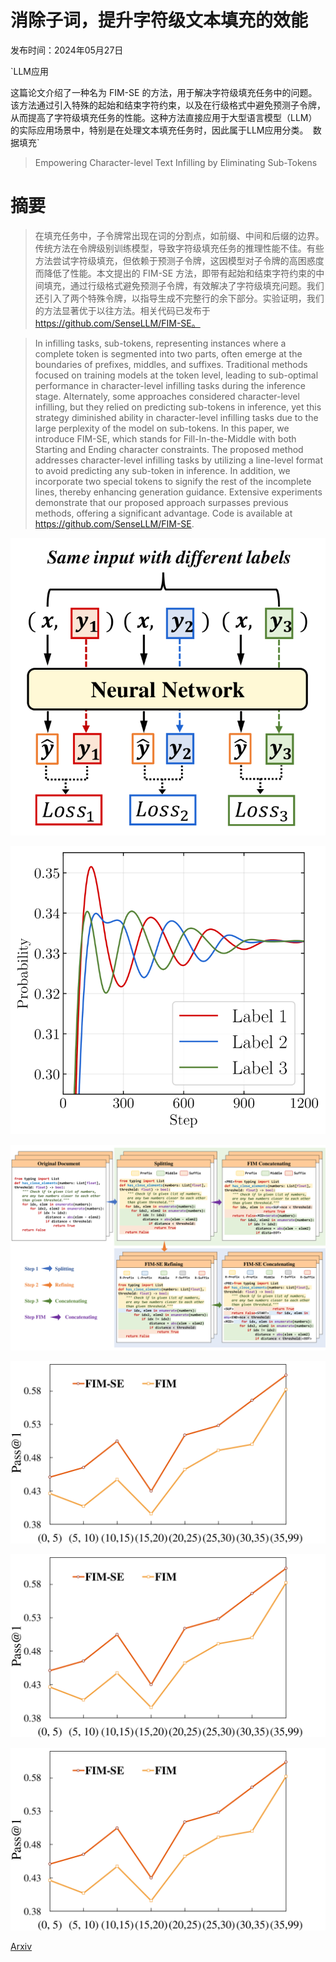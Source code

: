 # 消除子词，提升字符级文本填充的效能

发布时间：2024年05月27日

`LLM应用

这篇论文介绍了一种名为 FIM-SE 的方法，用于解决字符级填充任务中的问题。该方法通过引入特殊的起始和结束字符约束，以及在行级格式中避免预测子令牌，从而提高了字符级填充任务的性能。这种方法直接应用于大型语言模型（LLM）的实际应用场景中，特别是在处理文本填充任务时，因此属于LLM应用分类。` `数据填充`

> Empowering Character-level Text Infilling by Eliminating Sub-Tokens

# 摘要

> 在填充任务中，子令牌常出现在词的分割点，如前缀、中间和后缀的边界。传统方法在令牌级别训练模型，导致字符级填充任务的推理性能不佳。有些方法尝试字符级填充，但依赖于预测子令牌，这因模型对子令牌的高困惑度而降低了性能。本文提出的 FIM-SE 方法，即带有起始和结束字符约束的中间填充，通过行级格式避免预测子令牌，有效解决了字符级填充问题。我们还引入了两个特殊令牌，以指导生成不完整行的余下部分。实验证明，我们的方法显著优于以往方法。相关代码已发布于 https://github.com/SenseLLM/FIM-SE。

> In infilling tasks, sub-tokens, representing instances where a complete token is segmented into two parts, often emerge at the boundaries of prefixes, middles, and suffixes. Traditional methods focused on training models at the token level, leading to sub-optimal performance in character-level infilling tasks during the inference stage. Alternately, some approaches considered character-level infilling, but they relied on predicting sub-tokens in inference, yet this strategy diminished ability in character-level infilling tasks due to the large perplexity of the model on sub-tokens. In this paper, we introduce FIM-SE, which stands for Fill-In-the-Middle with both Starting and Ending character constraints. The proposed method addresses character-level infilling tasks by utilizing a line-level format to avoid predicting any sub-token in inference. In addition, we incorporate two special tokens to signify the rest of the incomplete lines, thereby enhancing generation guidance. Extensive experiments demonstrate that our proposed approach surpasses previous methods, offering a significant advantage. Code is available at https://github.com/SenseLLM/FIM-SE.

![消除子词，提升字符级文本填充的效能](../../../paper_images/2405.17103/x1.png)

![消除子词，提升字符级文本填充的效能](../../../paper_images/2405.17103/x2.png)

![消除子词，提升字符级文本填充的效能](../../../paper_images/2405.17103/x3.png)

![消除子词，提升字符级文本填充的效能](../../../paper_images/2405.17103/x4.png)

![消除子词，提升字符级文本填充的效能](../../../paper_images/2405.17103/x5.png)

![消除子词，提升字符级文本填充的效能](../../../paper_images/2405.17103/x6.png)

[Arxiv](https://arxiv.org/abs/2405.17103)